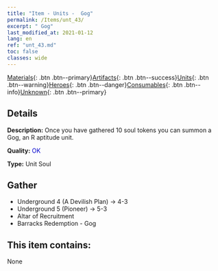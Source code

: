 ```yaml
---
title: "Item - Units -  Gog"
permalink: /Items/unt_43/
excerpt: " Gog"
last_modified_at: 2021-01-12
lang: en
ref: "unt_43.md"
toc: false
classes: wide
---
```

 [Materials](/Items/){: .btn .btn--primary}[Artifacts](/Items/Artifacts/){: .btn .btn--success}[Units](/Items/Units/){: .btn .btn--warning}[Heroes](/Items/Heroes/){: .btn .btn--danger}[Consumables](/Items/Consumables/){: .btn .btn--info}[Unknown](/Items/Unknown/){: .btn .btn--primary}

## Details
 **Description:** Once you have gathered 10 soul tokens you can summon a Gog, an R aptitude unit.

 **Quality:** <span style="color: #0000CD">OK</span>

 **Type:** Unit Soul

## Gather

*    Underground 4 (A Devilish Plan) -> 4-3 
*    Underground 5 (Pioneer) -> 5-3 
*    Altar of Recruitment 
*    Barracks Redemption - Gog 

## This item contains:

  None

